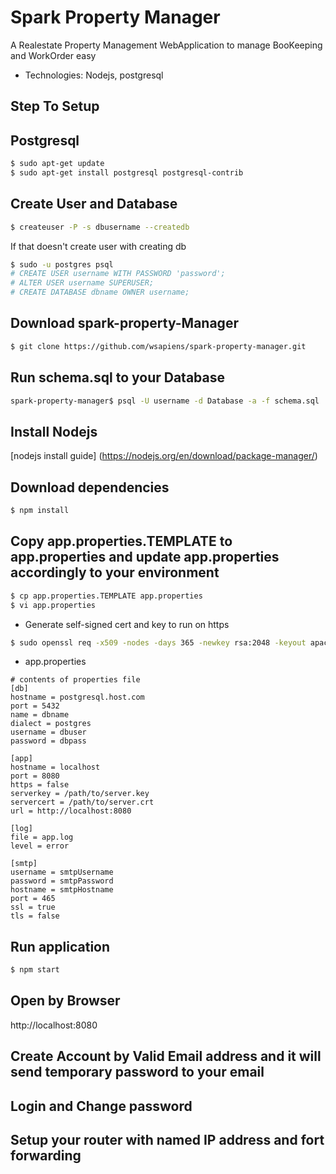 # Spark Property Manager
A Realestate Property Management WebApplication to manage BooKeeping and WorkOrder easy

- Technologies: Nodejs, postgresql

## Step To Setup
## Postgresql
```bash
$ sudo apt-get update
$ sudo apt-get install postgresql postgresql-contrib
```

## Create User and Database
```bash
$ createuser -P -s dbusername --createdb
```
If that doesn't create user with creating db
```bash
$ sudo -u postgres psql
# CREATE USER username WITH PASSWORD 'password';
# ALTER USER username SUPERUSER;
# CREATE DATABASE dbname OWNER username;
```

## Download spark-property-Manager
```bash
$ git clone https://github.com/wsapiens/spark-property-manager.git
```

## Run schema.sql to your Database
```bash
spark-property-manager$ psql -U username -d Database -a -f schema.sql
```

## Install Nodejs
[nodejs install guide] (https://nodejs.org/en/download/package-manager/)

## Download dependencies
```bash
$ npm install
```

## Copy app.properties.TEMPLATE to app.properties and update app.properties accordingly to your environment
```bash
$ cp app.properties.TEMPLATE app.properties
$ vi app.properties
```
* Generate self-signed cert and key to run on https
```bash
$ sudo openssl req -x509 -nodes -days 365 -newkey rsa:2048 -keyout apache-selfsigned.key -out apache-selfsigned.crt
```

* app.properties
```
# contents of properties file
[db]
hostname = postgresql.host.com
port = 5432
name = dbname
dialect = postgres
username = dbuser
password = dbpass

[app]
hostname = localhost
port = 8080
https = false
serverkey = /path/to/server.key
servercert = /path/to/server.crt
url = http://localhost:8080

[log]
file = app.log
level = error

[smtp]
username = smtpUsername
password = smtpPassword
hostname = smtpHostname
port = 465
ssl = true
tls = false
```

## Run application
```bash
$ npm start
```

## Open by Browser
http://localhost:8080

## Create Account by Valid Email address and it will send temporary password to your email

## Login and Change password

## Setup your router with named IP address and fort forwarding
